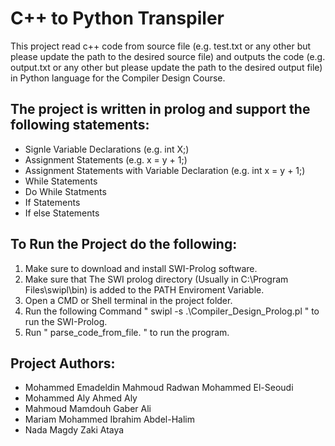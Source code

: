 # C++ to Python Transpiler

This project read c++ code from source file (e.g. test.txt or any other but please update the path to the desired source file) and outputs the code (e.g. output.txt or any other but please update the path to the desired output file) in Python language for the Compiler Design Course. 

## The project is written in prolog and support the following statements:

* Signle Variable Declarations (e.g. int X;)
* Assignment Statements (e.g. x = y + 1;)
* Assignment Statements with Variable Declaration (e.g. int x = y + 1;)
* While Statements 
* Do While Statments
* If Statements 
* If else Statements 

## To Run the Project do the following:
1. Make sure to download and install SWI-Prolog software.
2. Make sure that The SWI prolog directory (Usually in C:\Program Files\swipl\bin) is added to the PATH Enviroment Variable.
3. Open a CMD or Shell terminal in the project folder.
4. Run the following Command " swipl -s .\Compiler_Design_Prolog.pl " to run the SWI-Prolog.
5. Run " parse_code_from_file. " to run the program.

## Project Authors:
* Mohammed Emadeldin Mahmoud Radwan Mohammed El-Seoudi
* Mohammed Aly Ahmed Aly
* Mahmoud Mamdouh Gaber Ali
* Mariam Mohammed Ibrahim Abdel-Halim
* Nada Magdy Zaki Ataya
